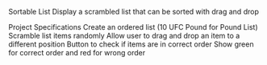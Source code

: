 Sortable List
Display a scrambled list that can be sorted with drag and drop

Project Specifications
Create an ordered list (10 UFC Pound for Pound List)
Scramble list items randomly
Allow user to drag and drop an item to a different position
Button to check if items are in correct order
Show green for correct order and red for wrong order
